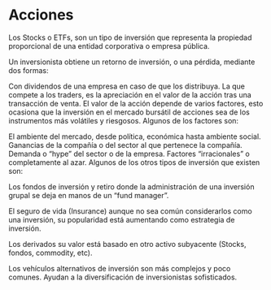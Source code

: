 # Acciones
Los Stocks o ETFs, son un tipo de inversión que representa la propiedad proporcional de una entidad corporativa o empresa pública.

Un inversionista obtiene un retorno de inversión, o una pérdida, mediante dos formas:

Con dividendos de una empresa en caso de que los distribuya.
La que compete a los traders, es la apreciación en el valor de la acción tras una transacción de venta.
El valor de la acción depende de varios factores, esto ocasiona que la inversión en el mercado bursátil de acciones sea de los instrumentos más volátiles y riesgosos. Algunos de los factores son:

El ambiente del mercado, desde política, económica hasta ambiente social.
Ganancias de la compañía o del sector al que pertenece la compañía.
Demanda o “hype” del sector o de la empresa.
Factores “irracionales” o completamente al azar.
Algunos de los otros tipos de inversión que existen son:

Los fondos de inversión y retiro donde la administración de una inversión grupal se deja en manos de un “fund manager”.

El seguro de vida (Insurance) aunque no sea común considerarlos como una inversión, su popularidad está aumentando como estrategia de inversión.

Los derivados su valor está basado en otro activo subyacente (Stocks, fondos, commodity, etc).

Los vehículos alternativos de inversión son más complejos y poco comunes. Ayudan a la diversificación de inversionistas sofisticados.